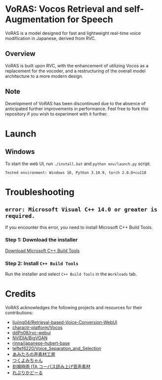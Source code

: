 # VoRAS: Vocos Retrieval and self-Augmentation for Speech

VoRAS is a model designed for fast and lightweight real-time voice modification in Japanese, derived from RVC.

## Overview

VoRAS is built upon RVC, with the enhancement of utilizing Vocos as a replacement for the vocoder, and a restructuring of the overall model architecture to a more modern design.

## Note

Development of VoRAS has been discontinued due to the absence of anticipated further improvements in performance. Feel free to fork this repository if you wish to experiment with it further.

# Launch

## Windows

To start the web UI, run `./install.bat` and `python env/launch.py` script.

```
Tested environment: Windows 10, Python 3.10.9, torch 2.0.0+cu118
```

# Troubleshooting

## `error: Microsoft Visual C++ 14.0 or greater is required.`

If you encounter this error, you need to install Microsoft C++ Build Tools.

### Step 1: Download the installer

[Download Microsoft C++ Build Tools](https://visualstudio.microsoft.com/ja/thank-you-downloading-visual-studio/?sku=BuildTools&rel=16)

### Step 2: Install `C++ Build Tools`

Run the installer and select `C++ Build Tools` in the `Workloads` tab.

# Credits

VoRAS acknowledges the following projects and resources for their contributions:

- [liujing04/Retrieval-based-Voice-Conversion-WebUI](https://github.com/liujing04/Retrieval-based-Voice-Conversion-WebUI)
- [charactr-platform/Vocos](https://github.com/charactr-platform/vocos)
- [ddPn08/rvc-webui](https://github.com/ddPn08/rvc-webui/tree/main)
- [NVIDIA/BigVGAN](https://github.com/NVIDIA/BigVGAN)
- [rinna/japanese-hubert-base](https://huggingface.co/rinna/japanese-hubert-base)
- [teftef6220/Voice_Separation_and_Selection](https://github.com/teftef6220/Voice_Separation_and_Selection)
- [あみたろの声素材工房](https://amitaro.net/)
- [つくよみちゃん](https://tyc.rei-yumesaki.net/)
- [刻鳴時雨 ITA コーパス読み上げ音声素材](https://booth.pm/ja/items/3640133)
- [れぷりかどーる](https://kikyohiroto1227.wixsite.com/kikoto-utau)
